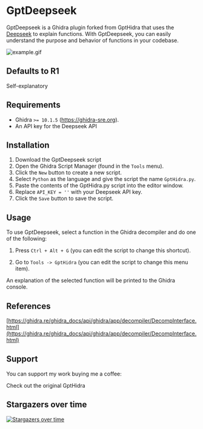 # GptDeepseek

GptDeepseek is a Ghidra plugin forked from GptHidra that uses the [Deepseek](https://api.deepseek.com/) to explain functions. With GptDeepseek, you can easily understand the purpose and behavior of functions in your codebase.

![example.gif](images/example.gif)

## Defaults to R1
Self-explanatory

## Requirements

- Ghidra `>= 10.1.5` (https://ghidra-sre.org).
- An API key for the Deepseek API

## Installation

1. Download the GptDeepseek script
2. Open the Ghidra Script Manager (found in the `Tools` menu).
3. Click the `New` button to create a new script.
4. Select `Python` as the language and give the script the name `GptHidra.py`.
5. Paste the contents of the GptHidra.py script into the editor window.
6. Replace `API_KEY = ''` with your Deepseek API key.
7. Click the `Save` button to save the script.

## Usage

To use GptDeepseek, select a function in the Ghidra decompiler and do one of the following:

1. Press `Ctrl + Alt + G` (you can edit the script to change this shortcut).

2. Go to `Tools -> GptHidra` (you can edit the script to change this menu item).

An explanation of the selected function will be printed to the Ghidra console.



## References

[https://ghidra.re/ghidra_docs/api/ghidra/app/decompiler/DecompInterface.html](https://ghidra.re/ghidra_docs/api/ghidra/app/decompiler/DecompInterface.html)



## Support
You can support my work buying me a coffee:

Check out the original GptHidra


## Stargazers over time

[![Stargazers over time](https://starchart.cc/evyatar9/GptHidra.svg)](https://starchart.cc/evyatar9/GptHidra)
